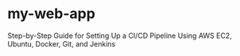 # my-web-app
Step-by-Step Guide for Setting Up a CI/CD Pipeline Using AWS EC2, Ubuntu, Docker, Git, and Jenkins
